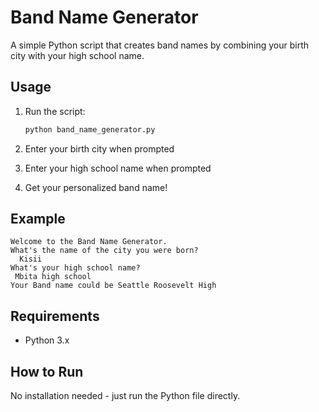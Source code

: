 # Band Name Generator

A simple Python script that creates band names by combining your birth city with your high school name.

## Usage

1. Run the script:
   ```bash
   python band_name_generator.py
   ```

2. Enter your birth city when prompted
3. Enter your high school name when prompted
4. Get your personalized band name!

## Example

```
Welcome to the Band Name Generator.
What's the name of the city you were born?
  Kisii
What's your high school name?
 Mbita high school
Your Band name could be Seattle Roosevelt High
```

## Requirements

- Python 3.x

## How to Run

No installation needed - just run the Python file directly.